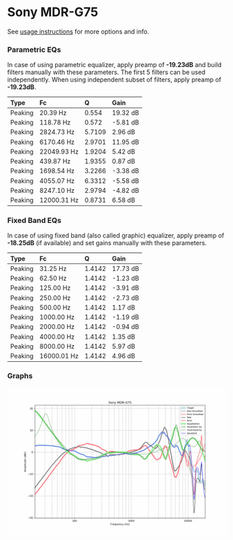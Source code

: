 # Sony MDR-G75
See [usage instructions](https://github.com/jaakkopasanen/AutoEq#usage) for more options and info.

### Parametric EQs
In case of using parametric equalizer, apply preamp of **-19.23dB** and build filters manually
with these parameters. The first 5 filters can be used independently.
When using independent subset of filters, apply preamp of **-19.23dB**.

| Type    | Fc          |      Q | Gain     |
|:--------|:------------|:-------|:---------|
| Peaking | 20.39 Hz    | 0.554  | 19.32 dB |
| Peaking | 118.78 Hz   | 0.572  | -5.81 dB |
| Peaking | 2824.73 Hz  | 5.7109 | 2.96 dB  |
| Peaking | 6170.46 Hz  | 2.9701 | 11.95 dB |
| Peaking | 22049.93 Hz | 1.9204 | 5.42 dB  |
| Peaking | 439.87 Hz   | 1.9355 | 0.87 dB  |
| Peaking | 1698.54 Hz  | 3.2266 | -3.38 dB |
| Peaking | 4055.07 Hz  | 6.3312 | -5.58 dB |
| Peaking | 8247.10 Hz  | 2.9794 | -4.82 dB |
| Peaking | 12000.31 Hz | 0.8731 | 6.58 dB  |

### Fixed Band EQs
In case of using fixed band (also called graphic) equalizer, apply preamp of **-18.25dB**
(if available) and set gains manually with these parameters.

| Type    | Fc          |      Q | Gain     |
|:--------|:------------|:-------|:---------|
| Peaking | 31.25 Hz    | 1.4142 | 17.73 dB |
| Peaking | 62.50 Hz    | 1.4142 | -1.23 dB |
| Peaking | 125.00 Hz   | 1.4142 | -3.91 dB |
| Peaking | 250.00 Hz   | 1.4142 | -2.73 dB |
| Peaking | 500.00 Hz   | 1.4142 | 1.17 dB  |
| Peaking | 1000.00 Hz  | 1.4142 | -1.19 dB |
| Peaking | 2000.00 Hz  | 1.4142 | -0.94 dB |
| Peaking | 4000.00 Hz  | 1.4142 | 1.35 dB  |
| Peaking | 8000.00 Hz  | 1.4142 | 5.97 dB  |
| Peaking | 16000.01 Hz | 1.4142 | 4.96 dB  |

### Graphs
![](./Sony%20MDR-G75.png)